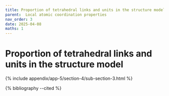 ```yaml
---
title: Proportion of tetrahedral links and units in the structure model
parent:  Local atomic coordination properties
nav_order: 3
date: 2025-04-08
maths: 1
---
```


# Proportion of tetrahedral links and units in the structure model

{% include appendix/app-5/section-4/sub-section-3.html %}

{% bibliography --cited %}

